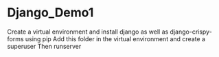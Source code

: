 # Django_Demo1

Create a virtual environment and install django as well as django-crispy-forms using pip
Add this folder in the virtual environment and create a superuser
Then runserver
